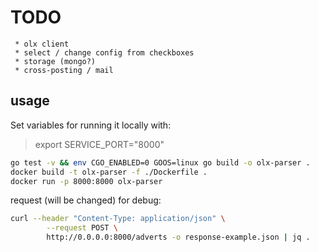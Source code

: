 # TODO

     * olx client
     * select / change config from checkboxes
     * storage (mongo?)
     * cross-posting / mail

## usage

Set variables for running it locally with:
> export SERVICE_PORT="8000"

```Bash
go test -v && env CGO_ENABLED=0 GOOS=linux go build -o olx-parser .
docker build -t olx-parser -f ./Dockerfile .
docker run -p 8000:8000 olx-parser
```

request (will be changed) for debug:
```Bash
curl --header "Content-Type: application/json" \
        --request POST \
        http://0.0.0.0:8000/adverts -o response-example.json | jq .
```
